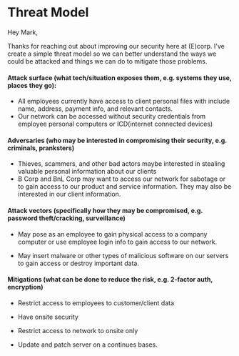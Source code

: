 # Threat Model

Hey Mark,

Thanks for reaching out about improving our security here at (E)corp. I've create a simple threat model so we can
better understand the ways we could be attacked and things we can do to mitigate those problems.

#### Attack surface (what tech/situation exposes them, e.g. systems they use, places they go):

- All employees currently have access to client personal files with include name, address, payment info, and relevant contacts.
- Our network can be accessed without security credentials from employee personal computers or ICD(internet connected devices)

#### Adversaries (who may be interested in compromising their security, e.g. criminals, pranksters)

- Thieves, scammers, and other bad actors maybe interested in stealing valuable personal information about our clients
- B Corp and BnL Corp may want to access our network for sabotage or to gain access to our product and service information. They may also be interested in our client information.

#### Attack vectors (specifically how they may be compromised, e.g. password theft/cracking, surveillance)

- May pose as an employee to gain physical access to a company computer or use employee login info to gain access to our network.

- May insert malware or other types of malicious software on our servers to gain access or destroy important data.

#### Mitigations (what can be done to reduce the risk, e.g. 2-factor auth, encryption)

- Restrict access to employees to customer/client data

- Have onsite security

- Restrict access to network to onsite only

- Update and patch server on a continues bases.
